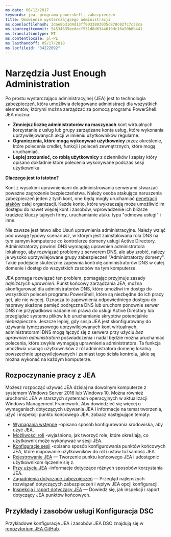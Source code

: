 ```yaml
---
ms.date: 06/12/2017
keywords: jea, programu powershell, zabezpieczeń
title: Omówienie wystarczającego administracji
ms.openlocfilehash: 3dae8b31d4d13ff9033803035c870c02fc7c38ca
ms.sourcegitcommit: 54534635eedacf531d8d6344019dc16a50b8b441
ms.translationtype: MT
ms.contentlocale: pl-PL
ms.lasthandoff: 05/17/2018
ms.locfileid: "34222092"
---
```

# <a name="just-enough-administration"></a>Narzędzia Just Enough Administration

Po prostu wystarczająco administracyjnej (JEA) jest to technologia zabezpieczeń, która umożliwia delegowane administracji dla wszystkich elementów, którymi można zarządzać za pomocą programu PowerShell.
JEA można:

- **Zmniejsz liczbę administratorów na maszynach** kont wirtualnych korzystanie z usług lub grupy zarządzane konta usług, które wykonania uprzywilejowanych akcji w imieniu użytkowników regularne.
- **Ograniczenia, które mogą wykonywać użytkownicy** przez określenie, które polecenia cmdlet, funkcji i poleceń zewnętrznych, które mogą uruchamiać.
- **Lepiej zrozumieć, co robią użytkownicy** z dzienników i zapisy który opisano dokładnie które polecenia wykonywane podczas sesji użytkownika.

**Dlaczego jest to istotne?**

Kont z wysokimi uprawnieniami do administrowania serwerami stwarzać poważne zagrożenie bezpieczeństwa.
Należy osoba atakująca naruszenia zabezpieczeń jeden z tych kont, one będą mogły uruchamiać [penetracji ataków](http://aka.ms/pth) całej organizacji.
Każde konto, które wykraczają może umożliwić im dostępu do nawet więcej kont i zasobów, wprowadzenie ich bliższe kradzież kluczy tajnych firmy, uruchamianie ataku typu "odmowa usługi" i inne.

Nie zawsze jest łatwo albo Usuń uprawnienia administracyjne.
Należy wziąć pod uwagę typowy scenariusz, w którym jest zainstalowana rola DNS na tym samym komputerze co kontrolerze domeny usługi Active Directory.
Administratorzy powinni DNS wymagają uprawnień administratora lokalnego, aby rozwiązać problemy z serwerem DNS, ale aby zrobić, należy je wysoko uprzywilejowane grupy zabezpieczeń "Administratorzy domeny".
Takie podejście skutecznie zapewnia kontrolę administratorów DNS w całej domenie i dostęp do wszystkich zasobów na tym komputerze.

JEA pomaga rozwiązać ten problem, pomagając przyjmuje zasady *najniższych uprawnień*.
Punkt końcowy zarządzania JEA, można skonfigurować dla administratorów DNS, które umożliwi im dostęp do wszystkich poleceń programu PowerShell, które są niezbędne do ich pracy get, ale nic więcej.
Oznacza to zapewnienia odpowiedniego dostępu do naprawy skażone pamięć podręczna DNS lub uruchom ponownie serwer DNS nie przypadkowo nadanie im prawa do usługi Active Directory lub przeglądać systemu plików lub uruchamianie skryptów potencjalnie niebezpieczne.
Jeszcze lepiej, gdy sesja JEA jest skonfigurowany do używania tymczasowego uprzywilejowanych kont wirtualnych, administratorami DNS mogą łączyć się z serwera przy użyciu *bez uprawnień administratora* poświadczenia i nadal będzie można uruchamiać polecenia, które zwykle wymagają uprawnienia administratora.
Ta funkcja umożliwia usunąć użytkowników z ról administratora domenę lokalną powszechnie uprzywilejowanych i zamiast tego ścisła kontrola, jakie są można wykonać na każdym komputerze.

## <a name="get-started-with-jea"></a>Rozpoczynanie pracy z JEA

Możesz rozpocząć używać JEA dzisiaj na dowolnym komputerze z systemem Windows Server 2016 lub Windows 10.
Można również uruchomić JEA w starszych systemach operacyjnych w aktualizacji Windows Management Framework.
Aby dowiedzieć się więcej o wymaganiach dotyczących używania JEA i informacje na temat tworzenia, użyć i inspekcji punktu końcowego JEA, zobacz następujące tematy:

- [Wymagania wstępne](prerequisites.md) -opisano sposób konfigurowania środowiska, aby użyć JEA.
- [Możliwości roli](role-capabilities.md) -wyjaśniono, jak tworzyć role, które określają, co użytkownik może wykonywać w sesji JEA.
- [Konfiguracje sesji](session-configurations.md) -opisano sposób konfigurowania punktów końcowych JEA, które mapowanie użytkowników do ról i ustaw tożsamość JEA
- [Rejestrowanie JEA](register-jea.md) — Tworzenie punktu końcowego JEA i udostępnić użytkownikom łączenie się z.
- [Przy użyciu JEA](using-jea.md) -informacje dotyczące różnych sposobów korzystania JEA.
- [Zagadnienia dotyczące zabezpieczeń](security-considerations.md) — Przegląd najlepszych rozwiązań dotyczących zabezpieczeń i wpływ JEA opcji konfiguracji.
- [Inspekcja i raport dotyczący JEA](audit-and-report.md) — Dowiedz się, jak inspekcji i raport dotyczący JEA punktów końcowych.

## <a name="samples-and-dsc-resource"></a>Przykłady i zasobów usługi Konfiguracja DSC

Przykładowe konfiguracje JEA i zasobów JEA DSC znajdują się w [repozytorium JEA GitHub](https://github.com/PowerShell/JEA).